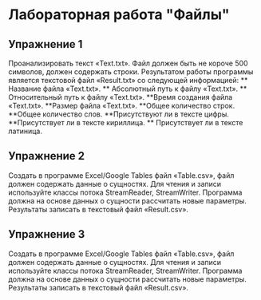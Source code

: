 # Лабораторная работа "Файлы"
## Упражнение 1
Проанализировать текст «Text.txt». Файл должен быть не короче 500 символов, должен содержать строки. Результатом работы программы является текстовой файл «Result.txt» со следующей информацией:
** Название файла «Text.txt».
** Абсолютный путь к файлу «Text.txt».
** Относительный путь к файлу «Text.txt».
**Время создания файла «Text.txt».
**Размер файла «Text.txt».
**Общее количество строк.
**Общее количество слов.
**Присутствуют ли в тексте цифры.
**Присутствует ли в тексте кириллица.
** Присутствует ли в тексте латиница.
## Упражнение 2
Создать в программе Excel/Google Tables файл «Table.csv», файл должен содержать данные о сущностях. Для чтения и записи используйте классы потока StreamReader, StreamWriter. Программа должна на основе данных о сущности рассчитать новые параметры. Результаты записать в текстовый файл «Result.csv».
## Упражнение 3
Создать в программе Excel/Google Tables файл «Table.csv», файл должен содержать данные о сущностях. Для чтения и записи используйте классы потока StreamReader, StreamWriter. Программа должна на основе данных о сущности рассчитать новые параметры. Результаты записать в текстовый файл «Result.csv».

